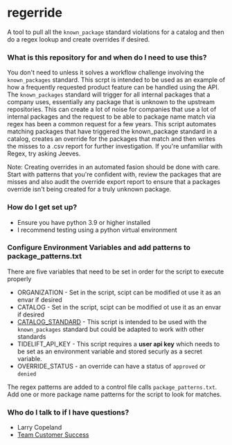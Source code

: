 # regerride
A tool to pull all the `known_package` standard violations for a catalog and then do a regex lookup and create overrides if desired.

### What is this repository for and when do I need to use this? ###

You don't need to unless it solves a workflow challenge involving the `known_packages` standard. This scrpt is intended to be used as an example of how a frequently requested product feature can be handled using the API. The `known_packages` standard will trigger for all internal packages that a company uses, essentially any package that is unknown to the upstream repositories. This can create a lot of noise for companies that use a lot of internal packages and the request to be able to package name match via regex has been a common request for a few years. This script automates matching packages that have triggered the known_package standard in a catalog, creates an override for the packages that match and then writes the misses to a .csv report for further investigation. If you're unfamiliar with Regex, try asking Jeeves.

Note: Creating overrides in an automated fasion should be done with care. Start with patterns that you're confident with, review the packages that are misses and also audit the override export report to ensure that a packages override isn't being created for a truly unknown package. 

### How do I get set up? ###

* Ensure you have python 3.9 or higher installed 
* I recommend testing using a python virtual environment


### Configure Environment Variables and add patterns to package_patterns.txt ###

There are five variables that need to be set in order for the script to execute properly
* ORGANIZATION - Set in the script, scipt can be modified ot use it as an envar if desired
* CATALOG - Set in the script, scipt can be modified ot use it as an envar if desired
* [CATALOG_STANDARD](https://api.tidelift.com/docs/#tag/Catalogs/operation/listViolationsForCatalog) - This script is intended to be used with the `known_packages` standard but could be adapted to work with other standards
* TIDELIFT_API_KEY - This script requires a **user api key** which needs to be set as an environment variable and stored securly as a secret variable. 
* OVERRIDE_STATUS - an override can have a status of `approved` or `denied`

The regex patterns are added to a control file calls `package_patterns.txt`. Add one or more package name patterns for the script to look for matches. 

### Who do I talk to if I have questions? ###

* Larry Copeland
* [Team Customer Success](https://tidelift.slack.com/archives/C01EN3MKKBQ)